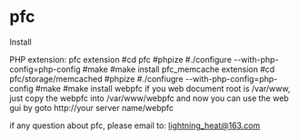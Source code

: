 pfc
===

Install

PHP extension:
  pfc extension
     #cd pfc
     #phpize
     #./configure --with-php-config=php-config
     #make 
     #make install
  pfc_memcache extension
     #cd pfc/storage/memcached
     #phpize
     #./confiugre --with-php-config=php-config
     #make
     #make install
webpfc
     if you web document root is /var/www, just copy the webpfc into /var/www/webpfc
     and now you can use the web gui by goto http://your server name/webpfc

if any question about pfc, please email to: lightning_heat@163.com
